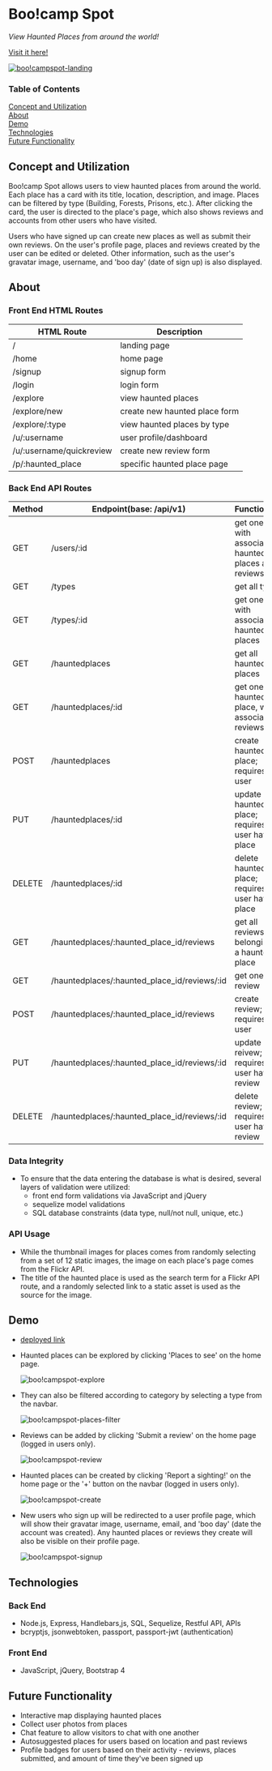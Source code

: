 # Boo!camp Spot

*View Haunted Places from around the world!*

[Visit it here!](https://boocamp-spot.herokuapp.com/)

[![boo!campspot-landing](demo/landing_page.gif)](https://boocamp-spot.herokuapp.com/)

### Table of Contents

[Concept and Utilization](#concept-and-utilization)<br>
[About](#about)<br>
[Demo](#demo)<br>
[Technologies](#technologies)<br>
[Future Functionality](#future-functionality)

## Concept and Utilization

Boo!camp Spot allows users to view haunted places from around the world. Each place has a card with its title, location, description, and image. Places can be filtered by type (Building, Forests, Prisons, etc.). After clicking the card, the user is directed to the place's page, which also shows reviews and accounts from other users who have visited. 

Users who have signed up can create new places as well as submit their own reviews. On the user's profile page, places and reviews created by the user can be edited or deleted. Other information, such as the user's gravatar image, username, and 'boo day' (date of sign up) is also displayed. 

## About

### Front End HTML Routes

|HTML Route              |Description                  |
|------------------------|-----------------------------|
|/                       |landing page                 |
|/home                   |home page                    |
|/signup                 |signup form                  |
|/login                  |login form                   |
|/explore                |view haunted places          |
|/explore/new            |create new haunted place form|
|/explore/:type          |view haunted places by type  |
|/u/:username            |user profile/dashboard       |
|/u/:username/quickreview|create new review form       |
|/p/:haunted_place       |specific haunted place page  |


### Back End API Routes

|Method|Endpoint(base: /api/v1)                     |Functionality                                           |
|------|--------------------------------------------|--------------------------------------------------------|
|GET   |/users/:id                                  |get one user, with associated haunted places and reviews|
|GET   |/types                                      |get all types                                           |
|GET   |/types/:id                                  |get one type, with associated haunted places            |
|GET   |/hauntedplaces                              |get all haunted places                                  |
|GET   |/hauntedplaces/:id                          |get one haunted place, with associated reviews          |
|POST  |/hauntedplaces                              |create haunted place; requires auth user                |
|PUT   |/hauntedplaces/:id                          |update haunted place; requires auth user having place   |
|DELETE|/hauntedplaces/:id                          |delete haunted place; requires auth user having place   |
|GET   |/hauntedplaces/:haunted_place_id/reviews    |get all reviews belonging to a haunted place            |
|GET   |/hauntedplaces/:haunted_place_id/reviews/:id|get one review                                          |
|POST  |/hauntedplaces/:haunted_place_id/reviews    |create review; requires auth user                       |
|PUT   |/hauntedplaces/:haunted_place_id/reviews/:id|update reivew; requires auth user having review         |
|DELETE|/hauntedplaces/:haunted_place_id/reviews/:id|delete review; requires auth user having review         |

### Data Integrity

* To ensure that the data entering the database is what is desired, several layers of validation were utilized: 
  * front end form validations via JavaScript and jQuery
  * sequelize model validations
  * SQL database constraints (data type, null/not null, unique, etc.)

### API Usage

* While the thumbnail images for places comes from randomly selecting from a set of 12 static images, the image on each place's page comes from the Flickr API.
* The title of the haunted place is used as the search term for a Flickr API route, and a randomly selected link to a static asset is used as the source for the image. 

## Demo

* [deployed link](https://boocamp-spot.herokuapp.com/)

* Haunted places can be explored by clicking 'Places to see' on the home page.

  ![boo!campspot-explore](demo/explore.gif)

* They can also be filtered according to category by selecting a type from the navbar.

  ![boo!campspot-places-filter](demo/places_filter.gif)

* Reviews can be added by clicking 'Submit a review' on the home page (logged in users only).

  ![boo!campspot-review](demo/submit_review.gif)

* Haunted places can be created by clicking 'Report a sighting!' on the home page or the '+' button on the navbar (logged in users only).

  ![boo!campspot-create](demo/create_hp.gif)

* New users who sign up will be redirected to a user profile page, which will show their gravatar image, username, email, and 'boo day' (date the account was created). Any haunted places or reviews they create will also be visible on their profile page.

  ![boo!campspot-signup](demo/user_signup.gif)

## Technologies

### Back End

* Node.js, Express, Handlebars,js, SQL, Sequelize, Restful API, APIs
* bcryptjs, jsonwebtoken, passport, passport-jwt (authentication)

### Front End

* JavaScript, jQuery, Bootstrap 4

## Future Functionality

* Interactive map displaying haunted places
* Collect user photos from places
* Chat feature to allow visitors to chat with one another
* Autosuggested places for users based on location and past reviews
* Profile badges for users based on their activity - reviews, places submitted, and amount of time they've been signed up
